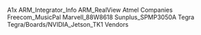 A1x
ARM_Integrator_Info
ARM_RealView
Atmel
Companies
Freecom_MusicPal
Marvell_88W8618
Sunplus_SPMP3050A
Tegra
Tegra/Boards/NVIDIA_Jetson_TK1
Vendors
